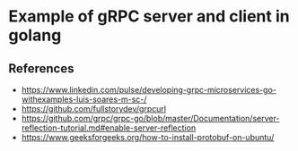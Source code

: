 # Example of gRPC server and client in golang

## References
- https://www.linkedin.com/pulse/developing-grpc-microservices-go-withexamples-luis-soares-m-sc-/
- https://github.com/fullstorydev/grpcurl
- https://github.com/grpc/grpc-go/blob/master/Documentation/server-reflection-tutorial.md#enable-server-reflection
- https://www.geeksforgeeks.org/how-to-install-protobuf-on-ubuntu/